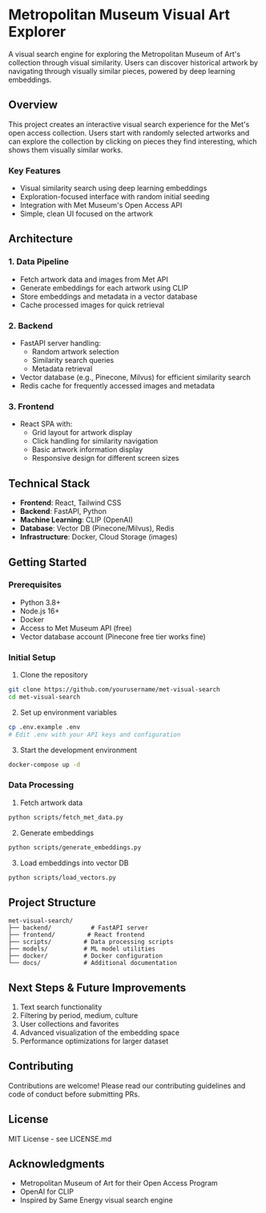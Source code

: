 # Metropolitan Museum Visual Art Explorer

A visual search engine for exploring the Metropolitan Museum of Art's collection through visual similarity. Users can discover historical artwork by navigating through visually similar pieces, powered by deep learning embeddings.

## Overview

This project creates an interactive visual search experience for the Met's open access collection. Users start with randomly selected artworks and can explore the collection by clicking on pieces they find interesting, which shows them visually similar works.

### Key Features
- Visual similarity search using deep learning embeddings
- Exploration-focused interface with random initial seeding
- Integration with Met Museum's Open Access API
- Simple, clean UI focused on the artwork

## Architecture

### 1. Data Pipeline
- Fetch artwork data and images from Met API
- Generate embeddings for each artwork using CLIP
- Store embeddings and metadata in a vector database
- Cache processed images for quick retrieval

### 2. Backend
- FastAPI server handling:
  - Random artwork selection
  - Similarity search queries
  - Metadata retrieval
- Vector database (e.g., Pinecone, Milvus) for efficient similarity search
- Redis cache for frequently accessed images and metadata

### 3. Frontend
- React SPA with:
  - Grid layout for artwork display
  - Click handling for similarity navigation
  - Basic artwork information display
  - Responsive design for different screen sizes

## Technical Stack

- **Frontend**: React, Tailwind CSS
- **Backend**: FastAPI, Python
- **Machine Learning**: CLIP (OpenAI)
- **Database**: Vector DB (Pinecone/Milvus), Redis
- **Infrastructure**: Docker, Cloud Storage (images)

## Getting Started

### Prerequisites
- Python 3.8+
- Node.js 16+
- Docker
- Access to Met Museum API (free)
- Vector database account (Pinecone free tier works fine)

### Initial Setup

1. Clone the repository
```bash
git clone https://github.com/yourusername/met-visual-search
cd met-visual-search
```

2. Set up environment variables
```bash
cp .env.example .env
# Edit .env with your API keys and configuration
```

3. Start the development environment
```bash
docker-compose up -d
```

### Data Processing

1. Fetch artwork data
```bash
python scripts/fetch_met_data.py
```

2. Generate embeddings
```bash
python scripts/generate_embeddings.py
```

3. Load embeddings into vector DB
```bash
python scripts/load_vectors.py
```

## Project Structure
```
met-visual-search/
├── backend/           # FastAPI server
├── frontend/         # React frontend
├── scripts/         # Data processing scripts
├── models/          # ML model utilities
├── docker/          # Docker configuration
└── docs/            # Additional documentation
```

## Next Steps & Future Improvements

1. Text search functionality
2. Filtering by period, medium, culture
3. User collections and favorites
4. Advanced visualization of the embedding space
5. Performance optimizations for larger dataset

## Contributing

Contributions are welcome! Please read our contributing guidelines and code of conduct before submitting PRs.

## License

MIT License - see LICENSE.md

## Acknowledgments

- Metropolitan Museum of Art for their Open Access Program
- OpenAI for CLIP
- Inspired by Same Energy visual search engine